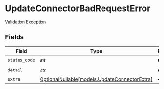 # UpdateConnectorBadRequestError

Validation Exception


## Fields

| Field                                                                              | Type                                                                               | Required                                                                           | Description                                                                        |
| ---------------------------------------------------------------------------------- | ---------------------------------------------------------------------------------- | ---------------------------------------------------------------------------------- | ---------------------------------------------------------------------------------- |
| `status_code`                                                                      | *int*                                                                              | :heavy_check_mark:                                                                 | N/A                                                                                |
| `detail`                                                                           | *str*                                                                              | :heavy_check_mark:                                                                 | N/A                                                                                |
| `extra`                                                                            | [OptionalNullable[models.UpdateConnectorExtra]](../models/updateconnectorextra.md) | :heavy_minus_sign:                                                                 | N/A                                                                                |